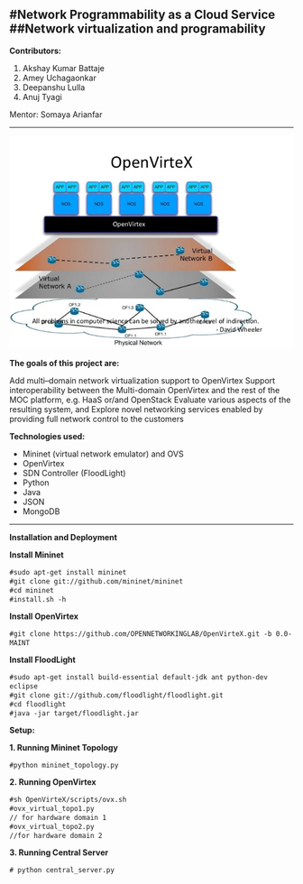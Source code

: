 #Network Programmability as a Cloud Service
##Network virtualization and programability
---
**Contributors:**

1. Akshay Kumar Battaje
2. Amey Uchagaonkar  
3. Deepanshu Lulla
4. Anuj Tyagi

Mentor: Somaya Arianfar

---
![alt tag](https://github.com/BU-NU-CLOUD-SP16/Network-Programmability-as-a-Service/blob/master/image.jpg)  

**The goals of this project are:**

Add multi–domain network virtualization support to OpenVirtex
Support interoperability between the Multi-domain OpenVirtex and the rest of the MOC platform, e.g. HaaS or/and OpenStack 
Evaluate various aspects of the resulting system, and
Explore novel networking services enabled by providing full network control to the customers

**Technologies used:**

* Mininet (virtual network emulator) and OVS  
* OpenVirtex  
* SDN Controller (FloodLight)  
* Python  
* Java  
* JSON  
* MongoDB  
  

---
**Installation and Deployment**  

**Install Mininet**  
```
#sudo apt-get install mininet  
#git clone git://github.com/mininet/mininet  
#cd mininet  
#install.sh -h  
```
**Install OpenVirtex**  
```
#git clone https://github.com/OPENNETWORKINGLAB/OpenVirteX.git -b 0.0-MAINT  
```
**Install FloodLight**
```
#sudo apt-get install build-essential default-jdk ant python-dev eclipse  
#git clone git://github.com/floodlight/floodlight.git  
#cd floodlight  
#java -jar target/floodlight.jar  
```

**Setup:**

**1. Running Mininet Topology**  
```
#python mininet_topology.py  
```
**2. Running OpenVirtex**  
```
#sh OpenVirteX/scripts/ovx.sh  
#ovx_virtual_topo1.py   
// for hardware domain 1  
#ovx_virtual_topo2.py  
//for hardware domain 2  
```
**3. Running Central Server**   
```
# python central_server.py
```

